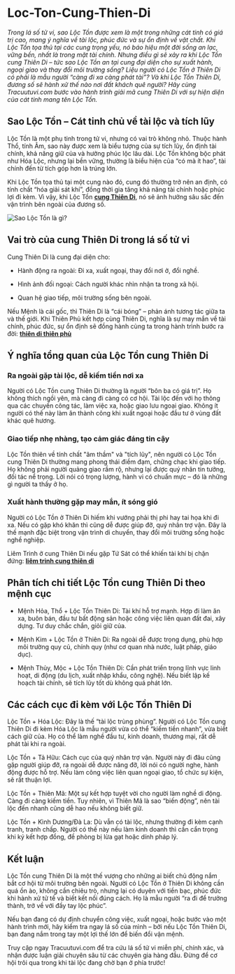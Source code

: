 # Loc-Ton-Cung-Thien-Di
<p dir="ltr"><em>Trong lá số tử vi, sao Lộc Tồn được xem là một trong những cát tinh có giá trị cao, mang ý nghĩa về tài lộc, phúc đức và sự ổn định về vật chất. Khi Lộc Tồn tọa thủ tại các cung trọng yếu, nó báo hiệu một đời sống an lạc, vững bền, nhất là trong mặt tài chính. Nhưng điều gì sẽ xảy ra khi Lộc Tồn cung Thiên Di &ndash; tức sao Lộc Tồn an tại cung đại diện cho sự xuất hành, ngoại giao và thay đổi môi trường sống? Liệu người có Lộc Tồn ở Thiên Di có phải là mẫu người &ldquo;càng đi xa càng phát tài&rdquo;? Và khi Lộc Tồn Thiên Di, đương số sẽ hành xử thế nào nơi đất khách quê người? Hãy cùng Tracuutuvi.com bước vào hành trình giải mã cung Thiên Di với sự hiện diện của cát tinh mang tên Lộc Tồn.</em></p>

<h2 dir="ltr"><strong>Sao Lộc Tồn &ndash; Cát tinh chủ về tài lộc và tích lũy</strong></h2>

<p dir="ltr">Lộc Tồn là một phụ tinh trong tử vi, nhưng có vai trò không nhỏ. Thuộc hành Thổ, tính Âm, sao này được xem là biểu tượng của sự tích lũy, ổn định tài chính, khả năng giữ của và hưởng phúc lộc lâu dài. Lộc Tồn không bộc phát như Hóa Lộc, nhưng lại bền vững, thường là biểu hiện của &ldquo;có mà ít hao&rdquo;, tài chính đến từ tích góp hơn là trúng lớn.</p>

<p dir="ltr">Khi Lộc Tồn tọa thủ tại một cung nào đó, cung đó thường trở nên an định, có tính chất &ldquo;hóa giải sát khí&rdquo;, đồng thời gia tăng khả năng tài chính hoặc phúc lợi đi kèm. Vì vậy, khi Lộc Tồn <strong><a class="in-cell-link" href="https://tracuutuvi.com/cung-thien-di.html" target="_blank">cung Thiên Di</a></strong>, nó sẽ ảnh hưởng sâu sắc đến vận trình bên ngoài của đương số.</p>

<p dir="ltr"><img alt="Sao Lộc Tồn là gì?" src="https://tracuutuvi.com/wp-content/uploads/2023/05/sao-loc-ton-1-2.jpg" /></p>

<h2 dir="ltr"><strong>Vai trò của cung Thiên Di trong lá số tử vi</strong></h2>

<p dir="ltr">Cung Thiên Di là cung đại diện cho:</p>

<ul>
	<li dir="ltr">
	<p dir="ltr">Hành động ra ngoài: Đi xa, xuất ngoại, thay đổi nơi ở, đổi nghề.</p>
	</li>
	<li dir="ltr">
	<p dir="ltr">Hình ảnh đối ngoại: Cách người khác nhìn nhận ta trong xã hội.</p>
	</li>
	<li dir="ltr">
	<p dir="ltr">Quan hệ giao tiếp, môi trường sống bên ngoài.</p>
	</li>
</ul>

<p dir="ltr">Nếu Mệnh là cái gốc, thì Thiên Di là &ldquo;cái bóng&rdquo; &ndash; phản ánh tương tác giữa ta và thế giới. Khi Thiên Phủ kết hợp cùng Thiên Di, nghĩa là sự may mắn về tài chính, phúc đức, sự ổn định sẽ đồng hành cùng ta trong hành trình bước ra đời:&nbsp;<strong><a class="in-cell-link" href="https://crypto.jobs/talent/profile/master-2" target="_blank">thiên di thiên phủ</a></strong></p>

<h2 dir="ltr"><strong>Ý nghĩa tổng quan của Lộc Tồn cung Thiên Di</strong></h2>

<h3 dir="ltr">Ra ngoài gặp tài lộc, dễ kiếm tiền nơi xa</h3>

<p dir="ltr">Người có Lộc Tồn cung Thiên Di thường là người &ldquo;bôn ba có giá trị&rdquo;. Họ không thích ngồi yên, mà càng đi càng có cơ hội. Tài lộc đến với họ thông qua các chuyến công tác, làm việc xa, hoặc giao lưu ngoại giao. Không ít người có thế này làm ăn thành công khi xuất ngoại hoặc đầu tư ở vùng đất khác quê hương.</p>

<h3 dir="ltr">Giao tiếp nhẹ nhàng, tạo cảm giác đáng tin cậy</h3>

<p dir="ltr">Lộc Tồn thiên về tính chất &quot;âm thầm&quot; và &quot;tích lũy&quot;, nên người có Lộc Tồn cung Thiên Di thường mang phong thái điềm đạm, chững chạc khi giao tiếp. Họ không phải người quảng giao rầm rộ, nhưng lại được quý nhân tin tưởng, đối tác nể trọng. Lời nói có trọng lượng, hành vi có chuẩn mực &ndash; đó là những gì người ta thấy ở họ.</p>

<h3 dir="ltr">Xuất hành thường gặp may mắn, ít sóng gió</h3>

<p dir="ltr">Người có Lộc Tồn ở Thiên Di hiếm khi vướng phải thị phi hay tai họa khi đi xa. Nếu có gặp khó khăn thì cũng dễ được giúp đỡ, quý nhân trợ vận. Đây là thế mạnh đặc biệt trong vận trình di chuyển, thay đổi môi trường sống hoặc nghề nghiệp.</p>

<p dir="ltr">Liêm Trinh ở cung Thiên Di nếu gặp Tứ Sát có thể khiến tài khí bị chặn đứng:&nbsp;<strong><a class="in-cell-link" href="https://www.facer.io/user/mdz2I6vv0m" target="_blank">liêm trinh cung thiên di</a></strong></p>

<h2 dir="ltr"><strong>Phân tích chi tiết Lộc Tồn cung Thiên Di theo mệnh cục</strong></h2>

<ul>
	<li dir="ltr">
	<p dir="ltr">Mệnh Hỏa, Thổ + Lộc Tồn Thiên Di: Tài khí hỗ trợ mạnh. Hợp đi làm ăn xa, buôn bán, đầu tư bất động sản hoặc công việc liên quan đất đai, xây dựng. Tư duy chắc chắn, giỏi giữ của.</p>
	</li>
	<li dir="ltr">
	<p dir="ltr">Mệnh Kim + Lộc Tồn ở Thiên Di: Ra ngoài dễ được trọng dụng, phù hợp môi trường quy củ, chính quy (như cơ quan nhà nước, luật pháp, giáo dục).</p>
	</li>
	<li dir="ltr">
	<p dir="ltr">Mệnh Thủy, Mộc + Lộc Tồn Thiên Di: Cần phát triển trong lĩnh vực linh hoạt, di động (du lịch, xuất nhập khẩu, công nghệ). Nếu biết lập kế hoạch tài chính, sẽ tích lũy tốt dù không quá phát lớn.</p>
	</li>
</ul>

<h2 dir="ltr"><strong>Các cách cục đi kèm với Lộc Tồn Thiên Di</strong></h2>

<p dir="ltr">Lộc Tồn + Hóa Lộc: Đây là thế &ldquo;tài lộc trùng phùng&rdquo;. Người có Lộc Tồn cung Thiên Di đi kèm Hóa Lộc là mẫu người vừa có thể &ldquo;kiếm tiền nhanh&rdquo;, vừa biết cách giữ của. Họ có thể làm nghề đầu tư, kinh doanh, thương mại, rất dễ phát tài khi ra ngoài.</p>

<p dir="ltr">Lộc Tồn + Tả Hữu: Cách cục của quý nhân trợ vận. Người này đi đâu cũng gặp người giúp đỡ, ra ngoài dễ được nâng đỡ, lời nói có người nghe, hành động được hỗ trợ. Nếu làm công việc liên quan ngoại giao, tổ chức sự kiện, sẽ rất thuận lợi.</p>

<p dir="ltr">Lộc Tồn + Thiên Mã: Một sự kết hợp tuyệt vời cho người làm nghề di động. Càng đi càng kiếm tiền. Tuy nhiên, vì Thiên Mã là sao &ldquo;biến động&rdquo;, nên tài lộc đến nhanh cũng dễ hao nếu không biết giữ.</p>

<p dir="ltr">Lộc Tồn + Kình Dương/Đà La: Dù vẫn có tài lộc, nhưng thường đi kèm cạnh tranh, tranh chấp. Người có thế này nếu làm kinh doanh thì cần cẩn trọng khi ký kết hợp đồng, đề phòng bị lừa gạt hoặc dính pháp lý.</p>

<h2 dir="ltr"><strong>Kết luận&nbsp;</strong></h2>

<p dir="ltr">Lộc Tồn cung Thiên Di là một thế vượng cho những ai biết chủ động nắm bắt cơ hội từ môi trường bên ngoài. Người có Lộc Tồn ở Thiên Di không cần quá ồn ào, không cần chiêu trò, nhưng lại có duyên với tiền bạc, phúc đức khi hành xử tử tế và biết kết nối đúng cách. Họ là mẫu người &ldquo;ra đi để trưởng thành, trở về với đầy tay lộc phúc&rdquo;.</p>

<p dir="ltr">Nếu bạn đang có dự định chuyển công việc, xuất ngoại, hoặc bước vào một hành trình mới, hãy kiểm tra ngay lá số của mình &ndash; bởi nếu Lộc Tồn Thiên Di, bạn đang nắm trong tay một lợi thế lớn để biến đổi vận mệnh.</p>

<p dir="ltr">Truy cập ngay Tracuutuvi.com để tra cứu lá số tử vi miễn phí, chính xác, và nhận được luận giải chuyên sâu từ các chuyên gia hàng đầu. Đừng để cơ hội trôi qua trong khi tài lộc đang chờ bạn ở phía trước!</p>

<div>&nbsp;</div>
